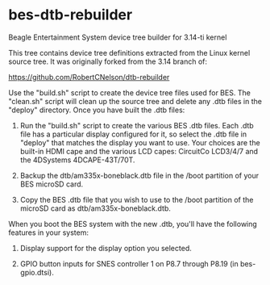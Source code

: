 # bes-dtb-rebuilder
Beagle Entertainment System device tree builder for 3.14-ti kernel

This tree contains device tree definitions extracted from the Linux
kernel source tree. It was originally forked from the 3.14 branch of:

https://github.com/RobertCNelson/dtb-rebuilder

Use the "build.sh" script to create the device tree files used for 
BES. The "clean.sh" script will clean up the source tree and delete any
.dtb files in the "deploy" directory. Once you have built the .dtb files:

1. Run the "build.sh" script to create the various BES .dtb files. Each
.dtb file has a particular display configured for it, so select the .dtb
file in "deploy" that matches the display you want to use. Your choices 
are the built-in HDMI cape and the various LCD capes: CircuitCo LCD3/4/7 
and the 4DSystems 4DCAPE-43T/70T.

2. Backup the dtb/am335x-boneblack.dtb file in the /boot partition of your
BES microSD card.

3. Copy the BES .dtb file that you wish to use to the /boot partition of the
microSD card as dtb/am335x-boneblack.dtb. 

When you boot the BES system with the new .dtb, you'll have the following
features in your system:

1. Display support for the display option you selected.

2. GPIO button inputs for SNES controller 1 on P8.7 through P8.19 (in
bes-gpio.dtsi).
